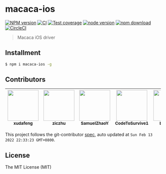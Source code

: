 # macaca-ios

[![NPM version][npm-image]][npm-url]
[![CI][CI-image]][CI-url]
[![Test coverage][coveralls-image]][coveralls-url]
[![node version][node-image]][node-url]
[![npm download][download-image]][download-url]
[![CircleCI](https://circleci.com/gh/macacajs/macaca-ios.svg?style=svg)](https://circleci.com/gh/macacajs/macaca-ios)

[npm-image]: https://img.shields.io/npm/v/macaca-ios.svg
[npm-url]: https://npmjs.org/package/macaca-ios
[CI-image]: https://github.com/macacajs/macaca-ios/actions/workflows/ci.yml/badge.svg
[CI-url]: https://github.com/macacajs/macaca-ios/actions/workflows/ci.yml
[coveralls-image]: https://img.shields.io/coveralls/macacajs/macaca-ios.svg
[coveralls-url]: https://coveralls.io/r/macacajs/macaca-ios?branch=master
[node-image]: https://img.shields.io/badge/node.js-%3E=_8-green.svg
[node-url]: http://nodejs.org/download/
[download-image]: https://img.shields.io/npm/dm/macaca-ios.svg
[download-url]: https://npmjs.org/package/macaca-ios

> Macaca iOS driver

## Installment

```bash
$ npm i macaca-ios -g
```

<!-- GITCONTRIBUTOR_START -->

## Contributors

|[<img src="https://avatars.githubusercontent.com/u/1011681?v=4" width="100px;"/><br/><sub><b>xudafeng</b></sub>](https://github.com/xudafeng)<br/>|[<img src="https://avatars.githubusercontent.com/u/1044425?v=4" width="100px;"/><br/><sub><b>ziczhu</b></sub>](https://github.com/ziczhu)<br/>|[<img src="https://avatars.githubusercontent.com/u/8198256?v=4" width="100px;"/><br/><sub><b>SamuelZhaoY</b></sub>](https://github.com/SamuelZhaoY)<br/>|[<img src="https://avatars.githubusercontent.com/u/4576123?v=4" width="100px;"/><br/><sub><b>CodeToSurvive1</b></sub>](https://github.com/CodeToSurvive1)<br/>|[<img src="https://avatars.githubusercontent.com/u/11438871?v=4" width="100px;"/><br/><sub><b>baozhida</b></sub>](https://github.com/baozhida)<br/>|[<img src="https://avatars.githubusercontent.com/u/8613485?v=4" width="100px;"/><br/><sub><b>syl0224</b></sub>](https://github.com/syl0224)<br/>|
| :---: | :---: | :---: | :---: | :---: | :---: |


This project follows the git-contributor [spec](https://github.com/xudafeng/git-contributor), auto updated at `Sun Feb 13 2022 22:33:23 GMT+0800`.

<!-- GITCONTRIBUTOR_END -->

## License

The MIT License (MIT)
